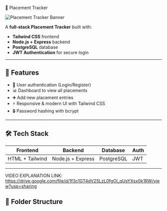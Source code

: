  🚀 Placement Tracker

![Placement Tracker Banner](https://media2.giphy.com/media/v1.Y2lkPTc5MGI3NjExeXkwOW8ydzg2NXJydjY4Ym9nY3B1M2phbms0MnlzOXkxMTA4c2lwbyZlcD12MV9pbnRlcm5hbF9naWZfYnlfaWQmY3Q9Zw/lbcLMX9B6sTsGjUmS3/giphy.gif)  

A **full-stack Placement Tracker** built with:

- **Tailwind CSS** frontend  
- **Node.js + Express** backend  
- **PostgreSQL** database  
- **JWT Authentication** for secure login  

---

## 🌟 Features

- 🔐 User authentication (Login/Register)  
- 📊 Dashboard to view all placements  
- ➕ Add new placement entries  
- ⚡ Responsive & modern UI with Tailwind CSS  
- 🔒 Password hashing with bcrypt  

---

## 🛠 Tech Stack

| Frontend       | Backend       | Database      | Auth        |
|----------------|---------------|---------------|------------|
| HTML + Tailwind| Node.js + Express | PostgreSQL  | JWT        |

---

VIDEO EXPLANATION LINK: https://drive.google.com/file/d/1f3c1GT4dV25LzL0fgOl_qUsYXsx0k1RW/view?usp=sharing

## 📂 Folder Structure

